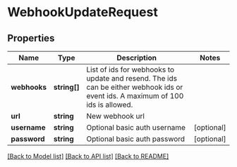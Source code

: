# WebhookUpdateRequest

## Properties
Name | Type | Description | Notes
------------ | ------------- | ------------- | -------------
**webhooks** | **string[]** | List of ids for webhooks to update and resend. The ids can be either webhook ids or event ids. A maximum of 100 ids is allowed. |
**url** | **string** | New webhook url |
**username** | **string** | Optional basic auth username | [optional]
**password** | **string** | Optional basic auth password | [optional]

[[Back to Model list]](../../README.md#documentation-for-models) [[Back to API list]](../../README.md#documentation-for-api-endpoints) [[Back to README]](../../README.md)


